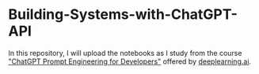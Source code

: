 # Building-Systems-with-ChatGPT-API
In this repository, I will upload the notebooks as I study from the course ["ChatGPT Prompt Engineering for Developers"](https://learn.deeplearning.ai/chatgpt-building-system/lesson/2/language-models,-the-chat-format-and-tokens) offered by [deeplearning.ai](https://www.deeplearning.ai).
